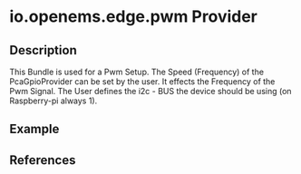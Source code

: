 # io.openems.edge.pwm Provider

## Description
This Bundle is used for a Pwm Setup. The Speed (Frequency) of the PcaGpioProvider can be set by the user.
It effects the Frequency of the Pwm Signal.
The User defines the i2c - BUS the device should be using (on Raspberry-pi always 1).


## Example

## References


